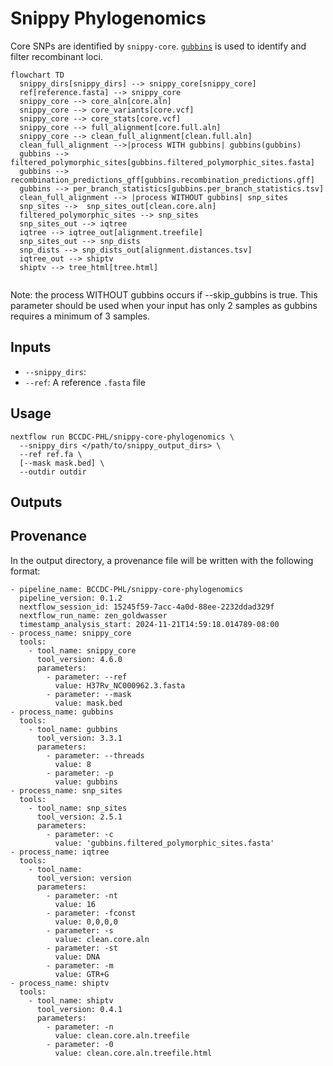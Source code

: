 # Snippy Phylogenomics

Core SNPs are identified by `snippy-core`. [`gubbins`](https://github.com/nickjcroucher/gubbins) is used to identify and filter recombinant loci.


```mermaid
flowchart TD
  snippy_dirs[snippy_dirs] --> snippy_core[snippy_core]
  ref[reference.fasta] --> snippy_core
  snippy_core --> core_aln[core.aln]
  snippy_core --> core_variants[core.vcf]
  snippy_core --> core_stats[core.vcf]
  snippy_core --> full_alignment[core.full.aln]
  snippy_core --> clean_full_alignment[clean.full.aln]
  clean_full_alignment -->|process WITH gubbins| gubbins(gubbins)
  gubbins --> filtered_polymorphic_sites[gubbins.filtered_polymorphic_sites.fasta]
  gubbins --> recombination_predictions_gff[gubbins.recombination_predictions.gff]
  gubbins --> per_branch_statistics[gubbins.per_branch_statistics.tsv]
  clean_full_alignment --> |process WITHOUT gubbins| snp_sites
  snp_sites -->  snp_sites_out[clean.core.aln]
  filtered_polymorphic_sites --> snp_sites
  snp_sites_out --> iqtree
  iqtree --> iqtree_out[alignment.treefile]
  snp_sites_out --> snp_dists
  snp_dists --> snp_dists_out[alignment.distances.tsv]
  iqtree_out --> shiptv
  shiptv --> tree_html[tree.html]  
  
```

Note: the process WITHOUT gubbins occurs if --skip_gubbins is true. This parameter should be used when your input has only 2 samples as gubbins requires a minimum of 3 samples.

## Inputs

- `--snippy_dirs`:
- `--ref`: A reference `.fasta` file

## Usage

```
nextflow run BCCDC-PHL/snippy-core-phylogenomics \
  --snippy_dirs </path/to/snippy_output_dirs> \
  --ref ref.fa \
  [--mask mask.bed] \
  --outdir outdir
```

## Outputs

## Provenance

In the output directory, a provenance file will be written with the following format:

```
- pipeline_name: BCCDC-PHL/snippy-core-phylogenomics
  pipeline_version: 0.1.2
  nextflow_session_id: 15245f59-7acc-4a0d-88ee-2232ddad329f
  nextflow_run_name: zen_goldwasser
  timestamp_analysis_start: 2024-11-21T14:59:18.014789-08:00
- process_name: snippy_core
  tools:
    - tool_name: snippy_core
      tool_version: 4.6.0
      parameters:
        - parameter: --ref
          value: H37Rv_NC000962.3.fasta
        - parameter: --mask
          value: mask.bed
- process_name: gubbins
  tools:
    - tool_name: gubbins
      tool_version: 3.3.1
      parameters:
        - parameter: --threads
          value: 8
        - parameter: -p
          value: gubbins
- process_name: snp_sites
  tools:
    - tool_name: snp_sites
      tool_version: 2.5.1
      parameters:
        - parameter: -c
          value: 'gubbins.filtered_polymorphic_sites.fasta'
- process_name: iqtree
  tools:
    - tool_name: 
      tool_version: version
      parameters:
        - parameter: -nt
          value: 16
        - parameter: -fconst
          value: 0,0,0,0
        - parameter: -s
          value: clean.core.aln
        - parameter: -st
          value: DNA
        - parameter: -m
          value: GTR+G
- process_name: shiptv
  tools:
    - tool_name: shiptv
      tool_version: 0.4.1
      parameters:
        - parameter: -n
          value: clean.core.aln.treefile
        - parameter: -0
          value: clean.core.aln.treefile.html

```
